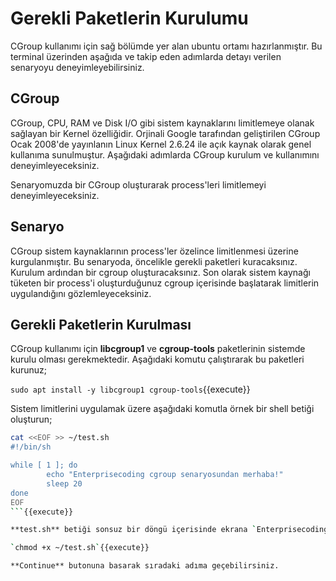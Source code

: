 # Gerekli Paketlerin Kurulumu

CGroup kullanımı için sağ bölümde yer alan ubuntu ortamı hazırlanmıştır. Bu terminal üzerinden aşağıda ve takip eden adımlarda detayı verilen senaryoyu deneyimleyebilirsiniz.

## CGroup

CGroup, CPU, RAM ve Disk I/O gibi sistem kaynaklarını limitlemeye olanak sağlayan bir Kernel özelliğidir. Orjinali Google tarafından geliştirilen CGroup Ocak 2008'de yayınlanın Linux Kernel 2.6.24 ile açık kaynak olarak genel kullanıma sunulmuştur. Aşağıdaki adımlarda CGroup kurulum ve kullanımını deneyimleyeceksiniz.

Senaryomuzda bir CGroup oluşturarak process'leri limitlemeyi deneyimleyeceksiniz.

## Senaryo

CGroup sistem kaynaklarının process'ler özelince limitlenmesi üzerine kurgulanmıştır. Bu senaryoda, öncelikle gerekli paketleri kuracaksınız. Kurulum ardından bir cgroup oluşturacaksınız. Son olarak sistem kaynağı tüketen bir process'i oluşturduğunuz cgroup içerisinde başlatarak limitlerin uygulandığını gözlemleyeceksiniz.

## Gerekli Paketlerin Kurulması

CGroup kullanımı için **libcgroup1** ve **cgroup-tools** paketlerinin sistemde kurulu olması gerekmektedir. Aşağıdaki komutu çalıştırarak bu paketleri kurunuz;

`sudo apt install -y libcgroup1 cgroup-tools`{{execute}}

Sistem limitlerini uygulamak üzere aşağıdaki komutla örnek bir shell betiği oluşturun;

```bash
cat <<EOF >> ~/test.sh
#!/bin/sh

while [ 1 ]; do
        echo "Enterprisecoding cgroup senaryosundan merhaba!"
        sleep 20
done
EOF
```{{execute}}

**test.sh** betiği sonsuz bir döngü içerisinde ekrana `Enterprisecoding cgroup senaryosundan merhaba!` mesajını yazacaktır. Aşağıdaki komutu çalıştırarak bu betiği çalıştırılabilir yapınız;

`chmod +x ~/test.sh`{{execute}}

**Continue** butonuna basarak sıradaki adıma geçebilirsiniz.
